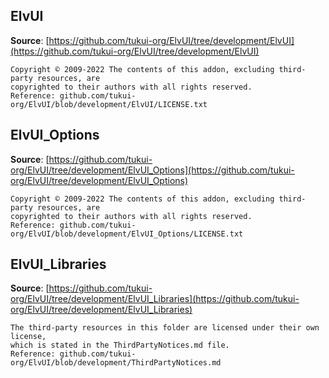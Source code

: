 ## ElvUI

**Source**: [https://github.com/tukui-org/ElvUI/tree/development/ElvUI](https://github.com/tukui-org/ElvUI/tree/development/ElvUI)

```
Copyright © 2009-2022 The contents of this addon, excluding third-party resources, are
copyrighted to their authors with all rights reserved.
Reference: github.com/tukui-org/ElvUI/blob/development/ElvUI/LICENSE.txt
```

## ElvUI_Options

**Source**: [https://github.com/tukui-org/ElvUI/tree/development/ElvUI_Options](https://github.com/tukui-org/ElvUI/tree/development/ElvUI_Options)

```
Copyright © 2009-2022 The contents of this addon, excluding third-party resources, are
copyrighted to their authors with all rights reserved.
Reference: github.com/tukui-org/ElvUI/blob/development/ElvUI_Options/LICENSE.txt
```

## ElvUI_Libraries

**Source**: [https://github.com/tukui-org/ElvUI/tree/development/ElvUI_Libraries](https://github.com/tukui-org/ElvUI/tree/development/ElvUI_Libraries)

```
The third-party resources in this folder are licensed under their own license,
which is stated in the ThirdPartyNotices.md file.
Reference: github.com/tukui-org/ElvUI/blob/development/ThirdPartyNotices.md
```
